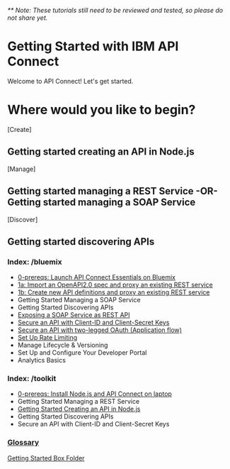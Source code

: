_** Note: These tutorials still need to be reviewed and tested, so please do not share yet._

# Getting Started with IBM API Connect

Welcome to API Connect! Let's get started.

# Where would you like to begin?

[Create]
## Getting started creating an API in Node.js

[Manage]
## Getting started managing a REST Service -OR- Getting started managing a SOAP Service

[Discover]
## Getting started discovering APIs

### Index: /bluemix
- [0-prereqs: Launch API Connect Essentials on Bluemix](bluemix/0-prereq/README.md)
- [1a: Import an OpenAPI2.0 spec and proxy an existing REST service](bluemix/1a/README.md)
- [1b: Create new API definitions and proxy an existing REST service](bluemix/1b/README.md)
- Getting Started Managing a SOAP Service
- Getting Started Discovering APIs
- [Exposing a SOAP Service as REST API](/bluemix/exposing-a-soap-service-as-rest/README.md)
- [Secure an API with Client-ID and Client-Secret Keys](bluemix/2a/README.md)
- [Secure an API with two-legged OAuth (Application flow)](bluemix/2b/README.md)
- [Set Up Rate Limiting](/bluemix/setup-rate-limiting/README.md)
- Manage Lifecycle & Versioning
- Set Up and Configure Your Developer Portal 
- Analytics Basics

### Index: /toolkit
- [0-prereqs: Install Node.js and API Connect on laptop](/toolkit/0-Prereq/README.md)
- Getting Started Managing a REST Service
- [Getting Started Creating an API in Node.js](/toolkit/getting-started-creating-an-api-in-nodejs/README.md)
- Getting Started Discovering APIs
- Secure an API with Client-ID and Client-Secret Keys

### [Glossary](https://console.ng.bluemix.net/docs/services/apiconnect/apiconnect_overview.html#apic_glossary)

[Getting Started Box Folder](https://ibm.ent.box.com/folder/26921380422)
